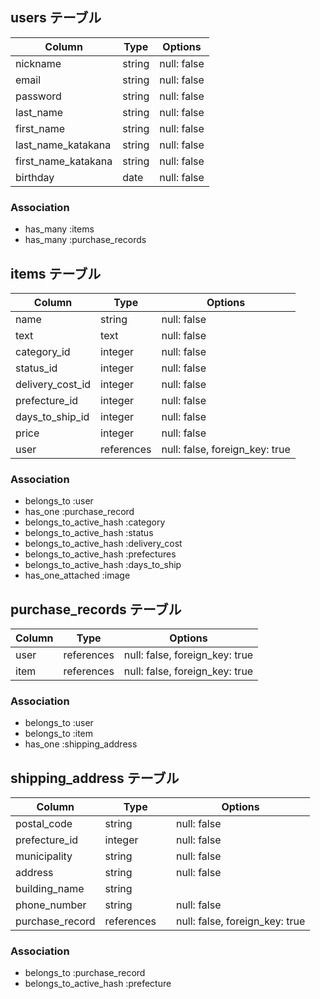 ## users テーブル

| Column         | Type   | Options     |
| --------       | ------ | ----------- |
| nickname       | string | null: false |
| email          | string | null: false |
| password       | string | null: false |
| last_name           | string | null: false |
| first_name          | string | null: false |
| last_name_katakana  | string | null: false |
| first_name_katakana | string | null: false |
| birthday            | date   | null: false |


### Association

- has_many :items
- has_many :purchase_records

## items テーブル

| Column         | Type   | Options     |
| ------         | ------ | ----------- |
| name           | string | null: false |
| text           | text   | null: false |
| category_id       | integer | null: false |
| status_id         | integer | null: false |
| delivery_cost_id  | integer | null: false |
| prefecture_id    | integer | null: false |
| days_to_ship_id   | integer | null: false |
| price             | integer | null: false |
| user              | references | null: false, foreign_key: true |

### Association

- belongs_to :user
- has_one :purchase_record
- belongs_to_active_hash :category
- belongs_to_active_hash :status
- belongs_to_active_hash :delivery_cost
- belongs_to_active_hash :prefectures
- belongs_to_active_hash :days_to_ship
- has_one_attached :image

## purchase_records テーブル

| Column        | Type       | Options                        |
| ------        | ---------- | ------------------------------ |
| user          | references | null: false, foreign_key: true |
| item          | references | null: false, foreign_key: true |

### Association

- belongs_to :user
- belongs_to :item
- has_one :shipping_address


## shipping_address テーブル

| Column  | Type    | Options                        |
| ------- | ------- | ------------------------------ |
| postal_code       | string | null: false |
| prefecture_id    | integer| null: false |
| municipality      | string | null: false |
| address           | string | null: false |
| building_name     | string | 
| phone_number      | string | null: false |
| purchase_record   | references　| null: false, foreign_key: true |

### Association
- belongs_to :purchase_record
- belongs_to_active_hash :prefecture
